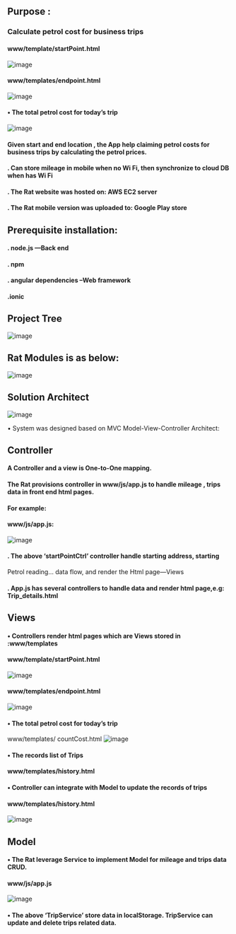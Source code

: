 ## Purpose :    
###  Calculate petrol cost for business trips

#### www/template/startPoint.html
![image](https://github.com/githubmave/Mobile-Mileage-Tracker/assets/8073738/74f8d075-30ef-48df-871a-9fa2c70c868f)


#### www/templates/endpoint.html
![image](https://github.com/githubmave/Mobile-Mileage-Tracker/assets/8073738/043b044f-2388-4ae4-9917-c97963fcaa1b)

#### •	The total petrol cost for today’s trip
![image](https://github.com/githubmave/Mobile-Mileage-Tracker/assets/8073738/8f24ec43-44ad-42e9-98db-5fcf3d99cf7d)

#### Given start and end location , the App help claiming petrol costs for business trips by calculating the petrol prices.

####	. Can store mileage in mobile when no Wi Fi, then synchronize to cloud DB when has Wi Fi
####	. The Rat website was hosted on:              AWS EC2 server
####	. The Rat mobile version was uploaded to:     Google Play store


	
## Prerequisite installation:
####	. node.js                           —Back end
####	. npm
####	. angular dependencies              –Web framework
####	.ionic   




##  Project Tree

![image](https://github.com/githubmave/Mobile-Mileage-Tracker/assets/8073738/b73094a3-01ef-42f6-bc7e-0ffd9c907f49)



## Rat Modules is as below:


![image](https://github.com/githubmave/Mobile-Mileage-Tracker/assets/8073738/292d9c33-2e32-4484-8756-4df81a0b068f)





## Solution Architect


![image](https://github.com/githubmave/Mobile-Mileage-Tracker/assets/8073738/15aedf82-d68a-4f5c-b70a-0ab93c8bb4fa)



•	System was designed based on MVC Model-View-Controller Architect: 



##  Controller


 
####   A Controller and a view is One-to-One mapping. 

####  The Rat provisions controller in www/js/app.js  to handle mileage , trips data in front end html pages. 
 
####  For example:





#### www/js/app.js: 


![image](https://github.com/githubmave/Mobile-Mileage-Tracker/assets/8073738/f75f19c0-7cd5-4d60-862f-7d37a285e98e)





####	. The above ‘startPointCtrl’ controller handle starting address, starting 
Petrol reading… data flow, and render the Html page—Views
 
####	.  App.js has several controllers to handle data and render html page,e.g: Trip_details.html



##      Views

#### •	Controllers render html pages which are Views stored in :www/templates

#### www/template/startPoint.html


![image](https://github.com/githubmave/Mobile-Mileage-Tracker/assets/8073738/3503e963-09fa-444d-886b-21894132b981)



#### www/templates/endpoint.html



![image](https://github.com/githubmave/Mobile-Mileage-Tracker/assets/8073738/f005de0e-d0dc-441c-a39b-fcf933af2a5f)




#### •	The total petrol cost for today’s trip
www/templates/ countCost.html
![image](https://github.com/githubmave/Mobile-Mileage-Tracker/assets/8073738/0b6b5f8c-e9c6-4f23-97a5-25815de3b70b)





#### •	The records list of Trips
#### www/templates/history.html



#### •	Controller can integrate with Model to update the records of trips


#### www/templates/history.html 


![image](https://github.com/githubmave/Mobile-Mileage-Tracker/assets/8073738/8d13dd80-9b98-42a9-941b-4dab0a49b3c0)




##      Model

#### •	The Rat leverage Service to implement Model for mileage and trips data CRUD.





#### www/js/app.js

![image](https://github.com/githubmave/Mobile-Mileage-Tracker/assets/8073738/e8a032cc-5002-42a4-81f6-04eb5d6d6885)



#### •	The above ‘TripService’ store data in localStorage. TripService can update and delete trips related data. 








